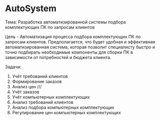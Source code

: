 # AutoSystem
Тема: Разработка автоматизированной системы подбора комплектующих ПК по запросам клиентов

Цель - Автоматизация процесса подбора комплектующих ПК по запросам клиентов. Предполагается, что будет удобная и эффективная автоматизированная система, которая позволит специалисту быстро и точно подбирать необходимые компоненты для сборки ПК в зависимости от потребностей и бюджета клиента.

Задачи:
1) Учëт требований клиентов
2) Формирование заказов
3) Анализ цен
///
1) Учёт заказов
2) Учёт компьютерных комплектующих
3) Анализ требований клиентов
4) Анализ подбора компьютерных комплектующих
5) Регулирование цен компьютерных комплектующих

